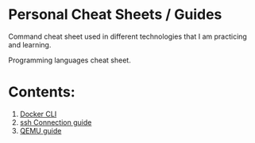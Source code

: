 # Personal Cheat Sheets / Guides

Command cheat sheet used in different technologies that I am practicing and learning.

Programming languages cheat sheet.

# Contents:

1. [Docker CLI](/Docker/Cheat_Sheets_Docker.md)
2. [ssh Connection guide](/ssh/ssh_setup.md)
3. [QEMU guide](https://github.com/mafdezmoreno/qemu_machines_confs)
